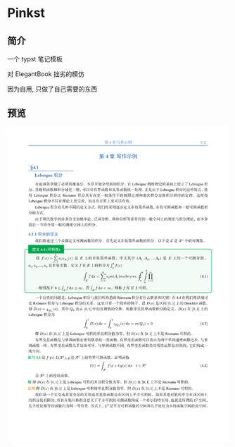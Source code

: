 # Pinkst

## 简介
一个 typst 笔记模板

对 ElegantBook 拙劣的模仿

因为自用, 只做了自己需要的东西
## 预览

![example](https://github.com/a31474/pinkst/blob/master/image/example.png?raw=true)
